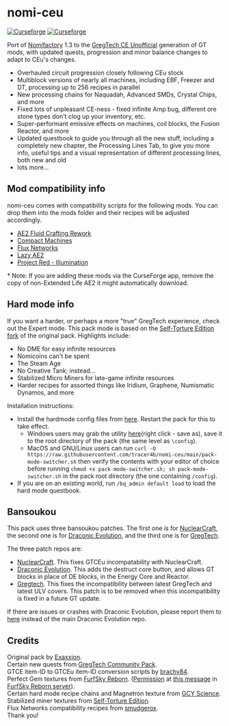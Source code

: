 # nomi-ceu
[![Curseforge](http://cf.way2muchnoise.eu/full_594351_downloads.svg)](https://www.curseforge.com/minecraft/modpacks/nomi-ceu) [![Curseforge](http://cf.way2muchnoise.eu/versions/For%20MC_557242_all.svg)](https://www.curseforge.com/minecraft/modpacks/nomi-ceu)

Port of [Nomifactory](https://github.com/Nomifactory/Nomifactory) 1.3 to the [GregTech CE Unofficial](https://github.com/GregTechCEu/GregTech) generation of GT mods, with updated quests, progression and minor balance changes to adapt to CEu's changes.  
- Overhauled circuit progression closely following CEu stock   
- Multiblock versions of nearly all machines, including EBF, Freezer and DT, processing up to 256 recipes in parallel  
- New processing chains for Naquadah, Advanced SMDs, Crystal Chips, and more  
- Fixed lots of unpleasant CE-ness - fixed infinite Amp bug, different ore stone types don't clog up your inventory, etc.   
- Super-performant emissive effects on machines, coil blocks, the Fusion Reactor, and more  
- Updated questbook to guide you through all the new stuff, including a completely new chapter, the Processing Lines Tab, to give you more info, useful tips and a visual representation of different processing lines, both new and old  
- lots more...   

## Mod compatibility info
nomi-ceu comes with compatibility scripts for the following mods. You can drop them into the mods folder and their recipes will be adjusted accordingly.  
- [AE2 Fluid Crafting Rework](https://www.curseforge.com/minecraft/mc-mods/ae2-fluid-crafting-rework)  
- [Compact Machines](https://www.curseforge.com/minecraft/mc-mods/compact-machines)  
- [Flux Networks](https://www.curseforge.com/minecraft/mc-mods/flux-networks)  
- [Lazy AE2](https://www.curseforge.com/minecraft/mc-mods/lazy-ae2)  
- [Project Red - Illumination](https://www.curseforge.com/minecraft/mc-mods/project-red-illumination)    

\* Note: If you are adding these mods via the CurseForge app, remove the copy of non-Extended Life AE2 it might automatically download.

## Hard mode info
If you want a harder, or perhaps a more "true" GregTech experience, check out the Expert mode. This pack mode is based on the [Self-Torture Edition fork](https://github.com/NotMyWing/Omnifactory-Self-Torture-Edition) of the original pack. Highlights include:

- No DME for easy infinite resources   
- Nomicoins can't be spent  
- The Steam Age  
- No Creative Tank; instead...  
- Stabilized Micro Miners for late-game infinite resources  
- Harder recipes for assorted things like Iridium, Graphene, Numismatic Dynamos, and more  

Installation instructions:
- Install the hardmode config files from [here](https://github.com/tracer4b/nomi-ceu/tree/main/overrides). Restart the pack for this to take effect. 
  - Windows users may grab the utility [here](https://raw.githubusercontent.com/tracer4b/nomi-ceu/main/pack-mode-switcher.bat)(right click - save as), save it to the root directory of the pack (the same level as `\config`).   
  - MacOS and GNU/Linux users can run `curl -O https://raw.githubusercontent.com/tracer4b/nomi-ceu/main/pack-mode-switcher.sh` then verify the contents with your editor of choice before running `chmod +x pack-mode-switcher.sh; sh pack-mode-switcher.sh` in the pack root directory (the one containing `/config`).
- If you are on an existing world, run `/bq_admin default load` to load the hard mode questbook.

## Bansoukou
This pack uses three bansoukou patches. 
The first one is for [NuclearCraft](https://github.com/tomdodd4598/NuclearCraft/tree/1.12.2), the second one is for [Draconic Evolution](https://github.com/Draconic-Inc/Draconic-Evolution/tree/1.12.2), and the third one is for [GregTech](https://github.com/GregTechCEu/GregTech).

The three patch repos are:
- [NuclearCraft](https://github.com/Exaxxion/NuclearCraft/tree/2.18y-ceu). This fixes GTCEu incompatability with NuclearCraft.
- [Draconic Evolution](https://github.com/IntegerLimit/Draconic-Evolution). This adds the destruct core button, and allows GT blocks in place of DE blocks, in the Energy Core and Reactor.
- [Gregtech](https://github.com/IntegerLimit/GregTech/tree/remove-small-storage-cover). This fixes the incompatibility between latest GregTech and latest ULV covers. This patch is to be removed when this incompatibility is fixed in a future GT update.

If there are issues or crashes with Draconic Evolution, please report them to [here](https://github.com/IntegerLimit/Draconic-Evolution/issues) instead of the main Draconic Evolution repo.

## Credits
Original pack by [Exaxxion](https://github.com/Exaxxion).  
Certain new quests from [GregTech Community Pack](https://github.com/GregTechCEu/GregTech-Community-Pack).  
GTCE item-ID to GTCEu item-ID conversion scripts by [brachy84](https://github.com/brachy84).   
Perfect Gem textures from [FurfSky Reborn](http://furfsky.net/). ([Permission](https://ibb.co/bBpksq0) at [this message](https://discord.com/channels/771187253937438762/774353150278369351/938438074503942184) in [FurfSky Reborn server](https://discord.gg/fsr)).  
Certain hard mode recipe chains and Magnetron texture from [GCY Science](https://github.com/GregTechCEu/gregicality-science).  
Stabilized miner textures from [Self-Torture Edition](https://github.com/NotMyWing/Omnifactory-Self-Torture-Edition).  
Flux Networks compatibility recipes from [smudgerox](https://github.com/smudgerox).  
Thank you!
